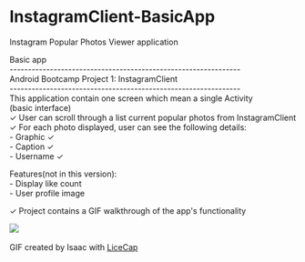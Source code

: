 # InstagramClient-BasicApp
Instagram Popular Photos Viewer application

Basic app<br>
---------------------------------------------------------------<br>
Android Bootcamp Project 1: InstagramClient <br>
---------------------------------------------------------------<br>
This application contain one screen which mean a single Activity <br> 
(basic interface)<br>
✓ User can scroll through a list current popular photos from InstagramClient<br>
✓ For each photo displayed, user can see the following details: <br>
	- Graphic ✓<br>
	- Caption ✓<br>
	- Username ✓<br>
	
Features(not in this version): <br>
	- Display like count<br>
	- User profile image<br>

✓ Project contains a GIF walkthrough of the app's functionality <br>

<img src="InstagramClient.gif"/><br><br>
GIF created by Isaac with <a href="www.cockos.com/licecap/">LiceCap</a>




